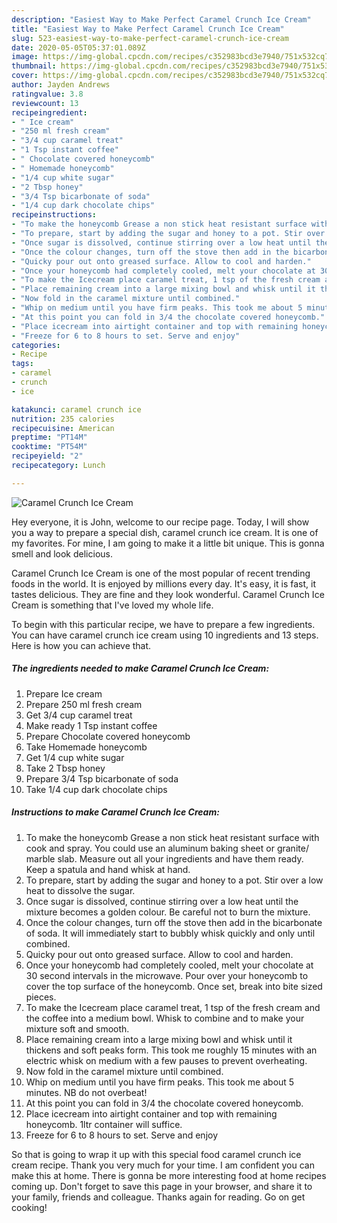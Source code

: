 ```yaml
---
description: "Easiest Way to Make Perfect Caramel Crunch Ice Cream"
title: "Easiest Way to Make Perfect Caramel Crunch Ice Cream"
slug: 523-easiest-way-to-make-perfect-caramel-crunch-ice-cream
date: 2020-05-05T05:37:01.089Z
image: https://img-global.cpcdn.com/recipes/c352983bcd3e7940/751x532cq70/caramel-crunch-ice-cream-recipe-main-photo.jpg
thumbnail: https://img-global.cpcdn.com/recipes/c352983bcd3e7940/751x532cq70/caramel-crunch-ice-cream-recipe-main-photo.jpg
cover: https://img-global.cpcdn.com/recipes/c352983bcd3e7940/751x532cq70/caramel-crunch-ice-cream-recipe-main-photo.jpg
author: Jayden Andrews
ratingvalue: 3.8
reviewcount: 13
recipeingredient:
- " Ice cream"
- "250 ml fresh cream"
- "3/4 cup caramel treat"
- "1 Tsp instant coffee"
- " Chocolate covered honeycomb"
- " Homemade honeycomb"
- "1/4 cup white sugar"
- "2 Tbsp honey"
- "3/4 Tsp bicarbonate of soda"
- "1/4 cup dark chocolate chips"
recipeinstructions:
- "To make the honeycomb Grease a non stick heat resistant surface with cook and spray. You could use an aluminum baking sheet or granite/ marble slab. Measure out all your ingredients and have them ready. Keep a spatula and hand whisk at hand."
- "To prepare, start by adding the sugar and honey to a pot. Stir over a low heat to dissolve the sugar."
- "Once sugar is dissolved, continue stirring over a low heat until the mixture becomes a golden colour. Be careful not to burn the mixture."
- "Once the colour changes, turn off the stove then add in the bicarbonate of soda. It will immediately start to bubbly whisk quickly and only until combined."
- "Quicky pour out onto greased surface. Allow to cool and harden."
- "Once your honeycomb had completely cooled, melt your chocolate at 30 second intervals in the microwave. Pour over your honeycomb to cover the top surface of the honeycomb. Once set, break into bite sized pieces."
- "To make the Icecream place caramel treat, 1 tsp of the fresh cream and the coffee into a medium bowl. Whisk to combine and to make your mixture soft and smooth."
- "Place remaining cream into a large mixing bowl and whisk until it thickens and soft peaks form. This took me roughly 15 minutes with an electric whisk on medium with a few pauses to prevent overheating."
- "Now fold in the caramel mixture until combined."
- "Whip on medium until you have firm peaks. This took me about 5 minutes. NB do not overbeat!"
- "At this point you can fold in 3/4 the chocolate covered honeycomb."
- "Place icecream into airtight container and top with remaining honeycomb. 1ltr container will suffice."
- "Freeze for 6 to 8 hours to set. Serve and enjoy"
categories:
- Recipe
tags:
- caramel
- crunch
- ice

katakunci: caramel crunch ice 
nutrition: 235 calories
recipecuisine: American
preptime: "PT14M"
cooktime: "PT54M"
recipeyield: "2"
recipecategory: Lunch

---
```



![Caramel Crunch Ice Cream](https://img-global.cpcdn.com/recipes/c352983bcd3e7940/751x532cq70/caramel-crunch-ice-cream-recipe-main-photo.jpg)

Hey everyone, it is John, welcome to our recipe page. Today, I will show you a way to prepare a special dish, caramel crunch ice cream. It is one of my favorites. For mine, I am going to make it a little bit unique. This is gonna smell and look delicious.



Caramel Crunch Ice Cream is one of the most popular of recent trending foods in the world. It is enjoyed by millions every day. It's easy, it is fast, it tastes delicious. They are fine and they look wonderful. Caramel Crunch Ice Cream is something that I've loved my whole life.


To begin with this particular recipe, we have to prepare a few ingredients. You can have caramel crunch ice cream using 10 ingredients and 13 steps. Here is how you can achieve that.

<!--inarticleads1-->

##### The ingredients needed to make Caramel Crunch Ice Cream:

1. Prepare  Ice cream
1. Prepare 250 ml fresh cream
1. Get 3/4 cup caramel treat
1. Make ready 1 Tsp instant coffee
1. Prepare  Chocolate covered honeycomb
1. Take  Homemade honeycomb
1. Get 1/4 cup white sugar
1. Take 2 Tbsp honey
1. Prepare 3/4 Tsp bicarbonate of soda
1. Take 1/4 cup dark chocolate chips




<!--inarticleads2-->

##### Instructions to make Caramel Crunch Ice Cream:

1. To make the honeycomb Grease a non stick heat resistant surface with cook and spray. You could use an aluminum baking sheet or granite/ marble slab. Measure out all your ingredients and have them ready. Keep a spatula and hand whisk at hand.
1. To prepare, start by adding the sugar and honey to a pot. Stir over a low heat to dissolve the sugar.
1. Once sugar is dissolved, continue stirring over a low heat until the mixture becomes a golden colour. Be careful not to burn the mixture.
1. Once the colour changes, turn off the stove then add in the bicarbonate of soda. It will immediately start to bubbly whisk quickly and only until combined.
1. Quicky pour out onto greased surface. Allow to cool and harden.
1. Once your honeycomb had completely cooled, melt your chocolate at 30 second intervals in the microwave. Pour over your honeycomb to cover the top surface of the honeycomb. Once set, break into bite sized pieces.
1. To make the Icecream place caramel treat, 1 tsp of the fresh cream and the coffee into a medium bowl. Whisk to combine and to make your mixture soft and smooth.
1. Place remaining cream into a large mixing bowl and whisk until it thickens and soft peaks form. This took me roughly 15 minutes with an electric whisk on medium with a few pauses to prevent overheating.
1. Now fold in the caramel mixture until combined.
1. Whip on medium until you have firm peaks. This took me about 5 minutes. NB do not overbeat!
1. At this point you can fold in 3/4 the chocolate covered honeycomb.
1. Place icecream into airtight container and top with remaining honeycomb. 1ltr container will suffice.
1. Freeze for 6 to 8 hours to set. Serve and enjoy




So that is going to wrap it up with this special food caramel crunch ice cream recipe. Thank you very much for your time. I am confident you can make this at home. There is gonna be more interesting food at home recipes coming up. Don't forget to save this page in your browser, and share it to your family, friends and colleague. Thanks again for reading. Go on get cooking!
